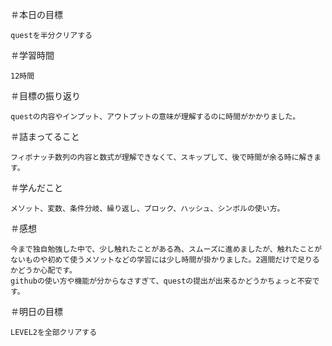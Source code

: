 ＃本日の目標

    questを半分クリアする

＃学習時間

    12時間

＃目標の振り返り

    questの内容やインプット、アウトプットの意味が理解するのに時間がかかりました。

＃詰まってること

    フィボナッチ数列の内容と数式が理解できなくて、スキップして、後で時間が余る時に解きます。

＃学んだこと

    メソット、変数、条件分岐、繰り返し、ブロック、ハッシュ、シンボルの使い方。

＃感想

    今まで独自勉強した中で、少し触れたことがある為、スムーズに進めましたが、触れたことがないものや初めて使うメソットなどの学習には少し時間が掛かりました。2週間だけで足りるかどうか心配です。
    githubの使い方や機能が分からなさすぎて、questの提出が出来るかどうかちょっと不安です。

＃明日の目標
    
    LEVEL2を全部クリアする
